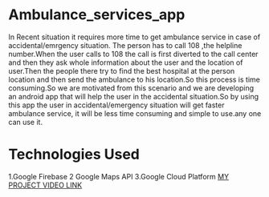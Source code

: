 # Ambulance_services_app
In Recent situation it requires more time to get ambulance service in case of accidental/emrgency situation. The person has to call 108 ,the helpline number.When the user calls to 108 the call is first diverted to the call center and then they ask whole information about the user and the location of user.Then the people there try to find the best hospital at the person location and then send the ambulance to his location.So this process is time consuming.So we are motivated from this scenario and we are developing an android app that will help the user in the accidental situation.So by using  this app the user in accidental/emergency situation will get faster ambulance service, it will be less time consuming and simple to use.any one can use it.
# Technologies Used
1.Google Firebase
2 Google Maps API
3.Google Cloud Platform
<a href="https://www.youtube.com/watch?v=6wMqdbwvKHY"> MY PROJECT VIDEO LINK</a>
